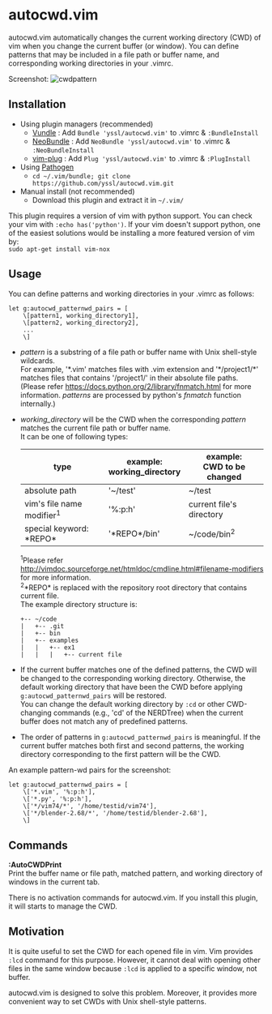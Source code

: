 # autocwd.vim

autocwd.vim automatically changes the current working directory (CWD) of vim when you change the current buffer (or window).
You can define patterns that may be included in a file path or buffer name, and corresponding working directories in your .vimrc. 
<!--The predefined working directories can be the directory of the current buffer's file, absolute paths of specific directories, and so on.-->

Screenshot:
![cwdpattern](https://cloud.githubusercontent.com/assets/5915359/3622432/de3ce5c8-0e33-11e4-8a78-ff5d8bc33d92.png)

## Installation

- Using plugin managers (recommended)
    - [Vundle](https://github.com/gmarik/Vundle.vim) : Add `Bundle 'yssl/autocwd.vim'` to .vimrc & `:BundleInstall`
    - [NeoBundle](https://github.com/Shougo/neobundle.vim) : Add `NeoBundle 'yssl/autocwd.vim'` to .vimrc & `:NeoBundleInstall`
    - [vim-plug](https://github.com/junegunn/vim-plug) : Add `Plug 'yssl/autocwd.vim'` to .vimrc & `:PlugInstall`
- Using [Pathogen](https://github.com/tpope/vim-pathogen)
    - `cd ~/.vim/bundle; git clone https://github.com/yssl/autocwd.vim.git`
- Manual install (not recommended)
    - Download this plugin and extract it in `~/.vim/`

This plugin requires a version of vim with python support. You can check your vim with `:echo has('python')`.
If your vim doesn't support python, one of the easiest solutions would be installing a more featured version of vim by:  
`sudo apt-get install vim-nox`

## Usage

You can define patterns and working directories in your .vimrc as follows:

```
let g:autocwd_patternwd_pairs = [
	\[pattern1, working_directory1],
	\[pattern2, working_directory2],
	...
	\]
```

- *pattern* is a substring of a file path or buffer name with Unix shell-style wildcards.  
For example, '\*.vim' matches files with .vim extension and '\*/project1/\*' matches files that contains '/project1/' in their absolute file paths.  
(Please refer https://docs.python.org/2/library/fnmatch.html for more information.
*patterns* are processed by python's *fnmatch* function internally.)

- *working_directory* will be the CWD when the corresponding *pattern* matches the current file path or buffer name.  
It can be one of following types:

	type | example:<br> working_directory | example:<br> CWD to be changed
	--- | --- | ---
	absolute path | '~/test' | ~/test
	vim's file name modifier<sup>1</sup> | '%:p:h' | current file's directory
	special keyword: \*REPO\* | '\*REPO\*/bin' | ~/code/bin<sup>2</sup>

	<sup>1</sup>Please refer http://vimdoc.sourceforge.net/htmldoc/cmdline.html#filename-modifiers for more information.  
	<sup>2</sup>\*REPO\* is replaced with the repository root directory that contains current file.  
	The example directory structure is:
	```
	+-- ~/code 
	|	+-- .git
	|	+-- bin
	|	+-- examples
	|	|	+-- ex1
	| 	|	|	+-- current file
	```

- If the current buffer matches one of the defined patterns, the CWD will be changed to the corresponding working directory.
Otherwise, the default working directory that have been the CWD before applying `g:autocwd_patternwd_pairs` will be restored.  
You can change the default working directory by `:cd` or other CWD-changing commands (e.g., 'cd' of the NERDTree) when the current buffer does not match any of predefined patterns.

- The order of patterns in `g:autocwd_patternwd_pairs` is meaningful.
If the current buffer matches both first and second patterns, the working directory corresponding to the first pattern will be the CWD.

An example pattern-wd pairs for the screenshot:
```
let g:autocwd_patternwd_pairs = [
	\['*.vim', '%:p:h'],
	\['*.py', '%:p:h'],
	\['*/vim74/*', '/home/testid/vim74'],
	\['*/blender-2.68/*', '/home/testid/blender-2.68'],
	\]
```

## Commands

**:AutoCWDPrint**  
Print the buffer name or file path, matched pattern, and working directory of windows in the current tab.

There is no activation commands for autocwd.vim. 
If you install this plugin, it will starts to manage the CWD.

## Motivation

It is quite useful to set the CWD for each opened file in vim.
Vim provides `:lcd` command for this purpose. 
However, it cannot deal with opening other files in the same window because `:lcd` is applied to a specific window, not buffer.  

autocwd.vim is designed to solve this problem.
Moreover, it provides more convenient way to set CWDs with Unix shell-style patterns.
